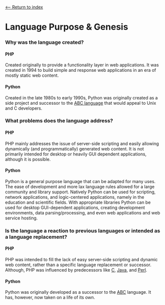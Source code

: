 [<-- Return to index](../index.md)
# Language Purpose & Genesis

### Why was the language created?
#### PHP
Created originally to provide a functionality layer in web applications. It was created in 1994 to build simple and response web applications in an era of mostly static web content.
#### Python
Created in the late 1980s to early 1990s, Python was originally created as a side project and successor to the [ABC language](https://en.wikipedia.org/wiki/ABC_(programming_language)) that would appeal to Unix and C developers.

### What problems does the language address?
#### PHP
PHP mainly addresses the issue of server-side scripting and easily allowing dynamically (and programmatically) generated web content. It is not primarily intended for desktop or heavily GUI dependent applications, although it is possible.
#### Python
Python is a general purpose language that can be adapted for many uses. The ease of development and more lax language rules allowed for a large community and library support. Natively Python can be used for scripting, network applications, and logic-centered applications, namely in the education and scientific fields. With appropriate libraries Python can be used for desktop GUI-dependent applications, creating development environments, data parsing/processing, and even web applications and web service hosting.

### Is the language a reaction to previous languages or intended as a language replacement?
#### PHP
PHP was intended to fill the lack of easy server-side scripting and dynamic web content, rather than a specific language replacement or successor. Although, PHP was influenced by predecessors like [C](https://en.wikipedia.org/wiki/C_(programming_language)), [Java](https://en.wikipedia.org/wiki/Java_(programming_language)), and [Perl](https://en.wikipedia.org/wiki/Perl).
#### Python
Python was originally developed as a successor to the [ABC](https://en.wikipedia.org/wiki/ABC_(programming_language)) language. It has, however, now taken on a life of its own.
